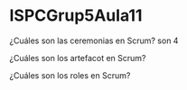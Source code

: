 # ISPCGrup5Aula11

¿Cuáles son las ceremonias en Scrum?
son 4

¿Cuáles son los artefacot en Scrum?

¿Cuáles son los roles en Scrum?
